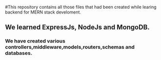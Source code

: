 #This repository contains all those files that had been created while learing backend for MERN stack develoment.

## We learned ExpressJs, NodeJs and MongoDB.

### We have created various controllers,middleware,models,routers,schemas and databases.